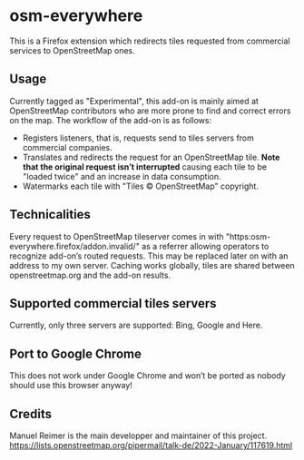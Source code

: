 # osm-everywhere
This is a Firefox extension which redirects tiles requested from commercial services to OpenStreetMap ones.
## Usage
Currently tagged as "Experimental", this add-on is mainly aimed at OpenStreetMap contributors who are more prone to find and correct errors on the map.
The workflow of the add-on is as follows:
* Registers listeners, that is, requests send to tiles servers from commercial companies.
* Translates and redirects the request for an OpenStreetMap tile. **Note that the original request isn’t interrupted** causing each tile to be "loaded twice" and an increase in data consumption.
* Watermarks each tile with "Tiles © OpenStreetMap" copyright.
## Technicalities
Every request to OpenStreetMap tileserver comes in with "https:osm-everywhere.firefox/addon.invalid/" as a referrer allowing operators to recognize add-on’s routed requests. This may be replaced later on with an address to my own server.
Caching works globally, tiles are shared between openstreetmap.org and the add-on results.
## Supported commercial tiles servers
Currently, only three servers are supported: Bing, Google and Here.
## Port to Google Chrome
This does not work under Google Chrome and won’t be ported as nobody should use this browser anyway!
## Credits
Manuel Reimer is the main developper and maintainer of this project.
https://lists.openstreetmap.org/pipermail/talk-de/2022-January/117619.html
